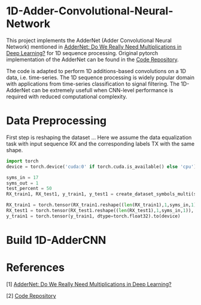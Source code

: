 # 1D-Adder-Convolutional-Neural-Network

This project implements the AdderNet (Adder Convolutional Neural Network) mentioned in [AdderNet: Do We Really Need Multiplications in Deep Learning?](https://arxiv.org/abs/1912.13200) for 1D sequence processing. Original pytorch implementation of the AdderNet can be found in the [Code Repository](https://github.com/huawei-noah/AdderNet).

The code is adapted to perform 1D additions-based convolutions on a 1D data, i.e. time-series. The 1D sequence processing is widely popular domain with applications from time-series classification to signal filtering. The 1D-AdderNet can be extremely usefull when CNN-level performance is required with reduced computational complexity.

# Data Preprocessing
First step is reshaping the dataset  ...
Here we assume the data equalization task with input sequence RX and the corresponding labels TX with the same shape.

```python
import torch
device = torch.device('cuda:0' if torch.cuda.is_available() else 'cpu')

syms_in = 17
syms_out = 1
test_percent = 50
RX_train1, RX_test1, y_train1, y_test1 = create_dataset_symbols_multi(syms_in, syms_out, RX, TX, test_percent)

RX_train1 = torch.tensor(RX_train1.reshape((len(RX_train1),1,syms_in,1)), dtype=torch.float32).to(device)
RX_test1 = torch.tensor(RX_test1.reshape((len(RX_test1),1,syms_in,1)), dtype=torch.float32).to(device)
y_train1 = torch.tensor(y_train1, dtype=torch.float32).to(device)
```

# Build 1D-AdderCNN


# References 
[1] [AdderNet: Do We Really Need Multiplications in Deep Learning?](https://arxiv.org/abs/1912.13200)

[2] [Code Repository](https://github.com/huawei-noah/AdderNet)
